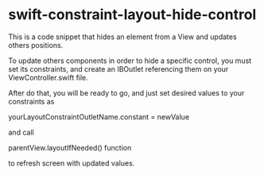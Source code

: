 # swift-constraint-layout-hide-control

This is a code snippet that hides an element from a View and updates others positions.

To update others components in order to hide a specific control, you must set its constraints, and create an IBOutlet referencing them on your ViewController.swift file. 

After do that, you will be ready to go, and just set desired values to your constraints as 

yourLayoutConstraintOutletName.constant = newValue

and call 

parentView.layoutIfNeeded() function 

to refresh screen with updated values.
  
  
